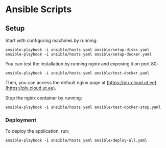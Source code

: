 # Ansible Scripts

## Setup

Start with configuring machines by running:

```shell
ansible-playbook -i ansible/hosts.yaml ansible/setup-disks.yaml
ansible-playbook -i ansible/hosts.yaml ansible/setup-docker.yaml
```

You can test the installation by running nginx and exposing it on port 80:

```shell
ansible-playbook -i ansible/hosts.yaml ansible/test-docker.yaml
```

Then, you can access the default nginx page at [https://pix.cloud.ut.ee](https://pix.cloud.ut.ee).

Stop the nginx container by running:

```shell
ansible-playbook -i ansible/hosts.yaml ansible/test-docker-stop.yaml
```

### Deployment

To deploy the application, run:

```shell
ansible-playbook -i ansible/hosts.yaml ansible/deploy-all.yaml
```
